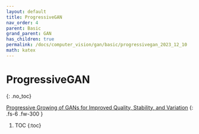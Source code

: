```yaml
---
layout: default
title: ProgressiveGAN
nav_order: 4
parent: Basic
grand_parent: GAN
has_children: true
permalink: /docs/computer_vision/gan/basic/progressivegan_2023_12_10
math: katex
---
```


# ProgressiveGAN
{: .no_toc}

[Progressive Growing of GANs for Improved Quality, Stability, and Variation](https://arxiv.org/abs/1710.10196)
{: .fs-6 .fw-300 }

1. TOC
{:toc}

